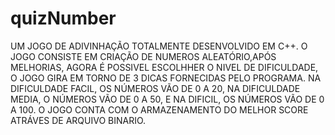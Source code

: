 # quizNumber
UM JOGO DE ADIVINHAÇÃO TOTALMENTE DESENVOLVIDO EM C++. O JOGO CONSISTE EM
CRIAÇÃO DE NUMEROS ALEATÓRIO,APÓS MELHORIAS, AGORA É POSSIVEL ESCOLHHER O 
NIVEL DE DIFICULDADE, O JOGO GIRA EM TORNO DE 3 DICAS FORNECIDAS PELO PROGRAMA.
NA DIFICULDADE FACIL, OS NÚMEROS VÃO DE 0 A 20, NA DIFICULDADE MEDIA,
O NÚMEROS VÃO DE 0 A 50, E NA DIFICIL, OS NÚMEROS VÃO DE 0 A 100. O JOGO CONTA
COM O ARMAZENAMENTO DO MELHOR SCORE ATRÁVES DE ARQUIVO BINARIO.
